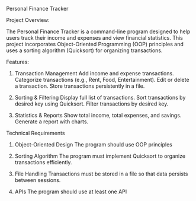 Personal Finance Tracker

Project Overview:

The Personal Finance Tracker is a command-line program designed to help users track their income and expenses and view financial statistics. This project incorporates Object-Oriented Programming (OOP) principles and uses a sorting algorithm (Quicksort) for organizing transactions.

Features:

  1) Transaction Management
    Add income and expense transactions.
    Categorize transactions (e.g., Rent, Food, Entertainment).
    Edit or delete a transaction.
    Store transactions persistently in a file.
  
  2) Sorting & Filtering
    Display full list of transactions.
    Sort transactions by desired key using Quicksort.
    Filter transactions by desired key.
    
  4) Statistics & Reports
    Show total income, total expenses, and savings.
    Generate a report with charts.

Technical Requirements

  1) Object-Oriented Design
    The program should use OOP principles

  2) Sorting Algorithm
    The program must implement Quicksort to organize transactions efficiently.
  
  3) File Handling
    Transactions must be stored in a file so that data persists between sessions.

  4) APIs
     The program should use at least one API
